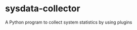 sysdata-collector
=================

A Python program to collect system statistics by using plugins
